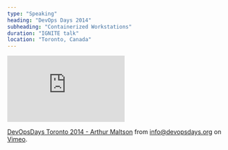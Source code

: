 ```yaml
---
type: "Speaking"
heading: "DevOps Days 2014"
subheading: "Containerized Workstations"
duration: "IGNITE talk"
location: "Toronto, Canada"
---
```

<iframe src="https://player.vimeo.com/video/107053077" width="270" height="152" frameborder="0" webkitallowfullscreen mozallowfullscreen allowfullscreen></iframe>
<p><a href="https://vimeo.com/107053077">DevOpsDays Toronto 2014 - Arthur Maltson</a> from <a href="https://vimeo.com/devopsdays">info@devopsdays.org</a> on <a href="https://vimeo.com">Vimeo</a>.</p>
